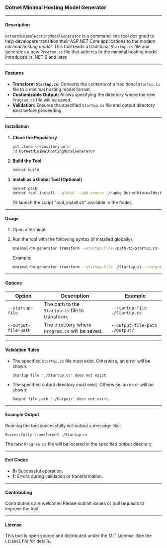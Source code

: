 
### **Dotnet Minimal Hosting Model Generator**

---

#### **Description**
`DotnetMinimalHostingModelGenerator` is a command-line tool designed to help developers transition their ASP.NET Core applications to the modern *minimal hosting model*. This tool reads a traditional `Startup.cs` file and generates a new `Program.cs` file that adheres to the minimal hosting model introduced in .NET 6 and later.

---

#### **Features**
- **Transform `Startup.cs`:** Converts the contents of a traditional `Startup.cs` file to a minimal hosting model format.
- **Customizable Output:** Allows specifying the directory where the new `Program.cs` file will be saved.
- **Validation:** Ensures the specified `Startup.cs` file and output directory exist before proceeding.

---

#### **Installation**

1. **Clone the Repository**
   ```bash
   git clone <repository-url>
   cd DotnetMinimalHostingModelGenerator
   ```

2. **Build the Tool**
   ```bash
   dotnet build
   ```

3. **Install as a Global Tool (Optional)**
   ```bash
   dotnet pack
   dotnet tool install --global --add-source ./nupkg DotnetMinimalHostingModelGenerator
   ```
   Or launch the script "tool_install.sh" available in the folder.

---

#### **Usage**

1. Open a terminal.
2. Run the tool with the following syntax (if installed globally):

   ```bash
   minimal-hm-generator transform --startup-file <path-to-Startup.cs> --output-file-path <output-directory>
   ```

   Example:
   ```bash
   minimal-hm-generator transform --startup-file ./Startup.cs --output-file-path ./Output/
   ```

---

#### **Options**

| Option                   | Description                                      | Example                                 |
|--------------------------|--------------------------------------------------|-----------------------------------------|
| `--startup-file`         | The path to the `Startup.cs` file to transform.  | `--startup-file ./Startup.cs`          |
| `--output-file-path`     | The directory where `Program.cs` will be saved.  | `--output-file-path ./Output/`         |

---

#### **Validation Rules**
- The specified `Startup.cs` file must exist. Otherwise, an error will be shown:
  ```plaintext
  Startup file './Startup.cs' does not exist.
  ```
- The specified output directory must exist. Otherwise, an error will be shown:
  ```plaintext
  Output file path './Output/' does not exist.
  ```

---

#### **Example Output**

Running the tool successfully will output a message like:
```plaintext
Successfully transformed ./Startup.cs
```

The new `Program.cs` file will be located in the specified output directory.

---

#### **Exit Codes**
- **0:** Successful operation.
- **1:** Errors during validation or transformation.

---

#### **Contributing**
Contributions are welcome! Please submit issues or pull requests to improve the tool.

---

#### **License**
This tool is open source and distributed under the MIT License. See the `LICENSE` file for details.
